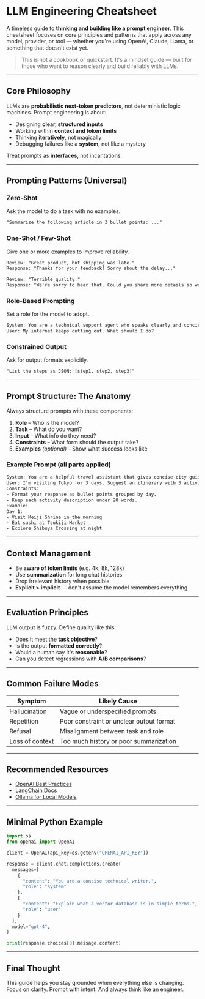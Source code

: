 # LLM Engineering Cheatsheet

A timeless guide to **thinking and building like a prompt engineer**. This cheatsheet focuses on core principles and patterns that apply across any model, provider, or tool — whether you're using OpenAI, Claude, Llama, or something that doesn't exist yet.

> This is not a cookbook or quickstart. It's a mindset guide — built for those who want to reason clearly and build reliably with LLMs.

---

## Core Philosophy

LLMs are **probabilistic next-token predictors**, not deterministic logic machines. Prompt engineering is about:

- Designing **clear, structured inputs**
- Working within **context and token limits**
- Thinking **iteratively**, not magically
- Debugging failures like a **system**, not like a mystery

Treat prompts as **interfaces**, not incantations.

---

## Prompting Patterns (Universal)

### Zero-Shot

Ask the model to do a task with no examples.

```txt
"Summarize the following article in 3 bullet points: ..."
```

### One-Shot / Few-Shot

Give one or more examples to improve reliability.

```txt
Review: "Great product, but shipping was late."
Response: "Thanks for your feedback! Sorry about the delay..."

Review: "Terrible quality."
Response: "We're sorry to hear that. Could you share more details so we can improve?"
```

### Role-Based Prompting

Set a role for the model to adopt.

```txt
System: You are a technical support agent who speaks clearly and concisely.
User: My internet keeps cutting out. What should I do?
```

### Constrained Output

Ask for output formats explicitly.

```txt
"List the steps as JSON: [step1, step2, step3]"
```

---

## Prompt Structure: The Anatomy

Always structure prompts with these components:

1. **Role** – Who is the model?
2. **Task** – What do you want?
3. **Input** – What info do they need?
4. **Constraints** – What form should the output take?
5. **Examples** _(optional)_ – Show what success looks like

### Example Prompt (all parts applied)

```txt
System: You are a helpful travel assistant that gives concise city guides.
User: I’m visiting Tokyo for 3 days. Suggest an itinerary with 3 activities per day.
Constraints:
- Format your response as bullet points grouped by day.
- Keep each activity description under 20 words.
Example:
Day 1:
- Visit Meiji Shrine in the morning
- Eat sushi at Tsukiji Market
- Explore Shibuya Crossing at night
```

---

## Context Management

- Be **aware of token limits** (e.g. 4k, 8k, 128k)
- Use **summarization** for long chat histories
- Drop irrelevant history when possible
- **Explicit > implicit** — don't assume the model remembers everything

---

## Evaluation Principles

LLM output is fuzzy. Define quality like this:

- Does it meet the **task objective**?
- Is the output **formatted correctly**?
- Would a human say it's **reasonable**?
- Can you detect regressions with **A/B comparisons**?

---

## Common Failure Modes

| Symptom         | Likely Cause                             |
| --------------- | ---------------------------------------- |
| Hallucination   | Vague or underspecified prompts          |
| Repetition      | Poor constraint or unclear output format |
| Refusal         | Misalignment between task and role       |
| Loss of context | Too much history or poor summarization   |

---

## Recommended Resources

- [OpenAI Best Practices](https://platform.openai.com/docs/guides/prompt-engineering)
- [LangChain Docs](https://python.langchain.com/docs/introduction)
- [Ollama for Local Models](https://ollama.com)

---

## Minimal Python Example

```python
import os
from openai import OpenAI

client = OpenAI(api_key=os.getenv("OPENAI_API_KEY"))

response = client.chat.completions.create(
  messages=[
    {
      "content": "You are a concise technical writer.",
      "role": "system"
    },
    {
      "content": "Explain what a vector database is in simple terms.",
      "role": "user"
    }
  ],
  model="gpt-4",
)

print(response.choices[0].message.content)
```

---

## Final Thought

This guide helps you stay grounded when everything else is changing. Focus on clarity. Prompt with intent. And always think like an engineer.
